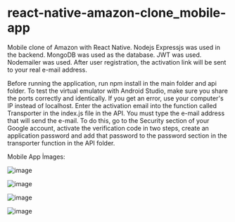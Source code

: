# react-native-amazon-clone_mobile-app
Mobile clone of Amazon with React Native. Nodejs Expressjs was used in the backend. MongoDB was used as the database. JWT was used. Nodemailer was used. After user registration, the activation link will be sent to your real e-mail address.

Before running the application, run npm install in the main folder and api folder. To test the virtual emulator with Android Studio, make sure you share the ports correctly and identically. If you get an error, use your computer's IP instead of localhost. Enter the activation email into the function called Transporter in the index.js file in the API. You must type the e-mail address that will send the e-mail. To do this, go to the Security section of your Google account, activate the verification code in two steps, create an application password and add that password to the password section in the transporter function in the API folder.

Mobile App İmages:

![image](https://github.com/tolga571/react-native-amazon-clone_mobile-app/assets/33579233/4cf10929-854d-467b-9350-655e0eec89dc)

![image](https://github.com/tolga571/react-native-amazon-clone_mobile-app/assets/33579233/b54d10f1-da81-4d3a-a131-36289b3fcfcd)

![image](https://github.com/tolga571/react-native-amazon-clone_mobile-app/assets/33579233/9631c6de-54d8-4451-9431-1897c4c9666d)

![image](https://github.com/tolga571/react-native-amazon-clone_mobile-app/assets/33579233/25487412-c567-4144-a74c-d8a4a4be44c2)
